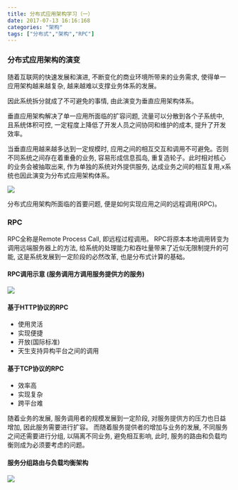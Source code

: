 ```yaml
---
title: 分布式应用架构学习（一）
date: 2017-07-13 16:16:168
categories: "架构"
tags: ["分布式","架构","RPC"]
---
```

### 分布式应用架构的演变
随着互联网的快速发展和演进, 不断变化的商业环境所带来的业务需求, 使得单一应用架构越来越复杂, 越来越难以支撑业务体系的发展。

因此系统拆分就成了不可避免的事情, 由此演变为垂直应用架构体系。

垂直应用架构解决了单一应用所面临的扩容问题, 流量可以分散到各个子系统中, 且系统体积可控, 一定程度上降低了开发人员之间协同和维护的成本, 提升了开发效率。

当垂直应用越来越多达到一定规模时, 应用之间的相互交互和调用不可避免。否则不同系统之间存在着重叠的业务, 容易形成信息孤岛, 重复造轮子。此时相对核心的业务会被抽取出来, 作为单独的系统对外提供服务, 达成业务之间的相互复用,x系统也因此演变为分布式应用架构体系。

![](http://images.cnblogs.com/cnblogs_com/developerERA/1034447/o_%e5%88%86%e5%b8%83%e5%bc%8f%e5%ba%94%e7%94%a8%e6%9e%b6%e6%9e%84%e7%9a%84%e6%bc%94%e5%8f%98.png)

分布式应用架构所面临的首要问题, 便是如何实现应用之间的远程调用(RPC)。

### RPC
RPC全称是Remote Process Call, 即远程过程调用。
RPC将原本本地调用转变为调用远端服务器上的方法, 给系统的处理能力和吞吐量带来了近似无限制提升的可能, 这是系统发展到一定阶段的必然改革, 也是分布式计算的基础。

#### RPC调用示意 (服务调用方调用服务提供方的服务)
![](http://images.cnblogs.com/cnblogs_com/developerERA/1034447/t_6d30fe08853cf8fbccd80c96323bfe7c.png)

#### 基于HTTP协议的RPC
- 使用灵活
- 实现便捷
- 开放(国际标准)
- 天生支持异构平台之间的调用

#### 基于TCP协议的RPC
- 效率高
- 实现复杂
- 跨平台难

随着业务的发展, 服务调用者的规模发展到一定阶段, 对服务提供方的压力也日益增加, 因此服务需要进行扩容。
而随着服务提供者的增加与业务的发展, 不同服务之间还需要进行分组, 以隔离不同业务, 避免相互影响, 此时, 服务的路由和负载均衡则成为必须要考虑的问题。

#### 服务分组路由与负载均衡架构
![](http://images.cnblogs.com/cnblogs_com/developerERA/1034447/o_6f2c88b0cbd5500de5b283b4e1fc2cef.png)
